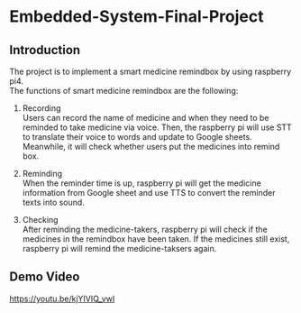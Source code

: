 # Embedded-System-Final-Project

## Introduction
The project is to implement a smart medicine remindbox by using raspberry pi4.  
The functions of smart medicine remindbox are the following:
1. Recording  
Users can record the name of medicine and when they need to be reminded to take medicine via voice. Then, the raspberry pi will use STT to translate their voice to words and update to Google sheets. Meanwhile, it will check whether users put the medicines into remind box.

2. Reminding  
When the reminder time is up, raspberry pi will get the medicine information from Google sheet and use TTS to convert the reminder texts into sound.

3. Checking  
After reminding the medicine-takers, raspberry pi will check if the medicines in the remindbox have been taken. If the medicines still exist, raspberry pi will remind the medicine-taksers again.

## Demo Video
https://youtu.be/kjYIVIQ_vwI
